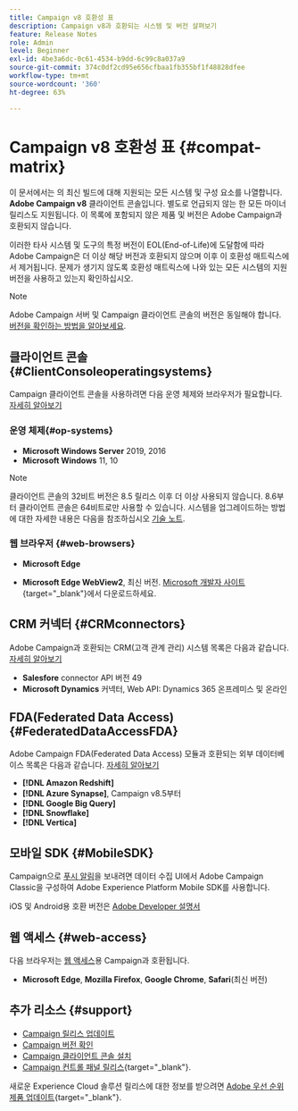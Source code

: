 ```yaml
---
title: Campaign v8 호환성 표
description: Campaign v8과 호환되는 시스템 및 버전 살펴보기
feature: Release Notes
role: Admin
level: Beginner
exl-id: 4be3a6dc-0c61-4534-b9dd-6c99c8a037a9
source-git-commit: 374c0df2cd95e656cfbaa1fb355bf1f48828dfee
workflow-type: tm+mt
source-wordcount: '360'
ht-degree: 63%

---
```


# Campaign v8 호환성 표 {#compat-matrix}

이 문서에서는 의 최신 빌드에 대해 지원되는 모든 시스템 및 구성 요소를 나열합니다. **Adobe Campaign v8** 클라이언트 콘솔입니다. 별도로 언급되지 않는 한 모든 마이너 릴리스도 지원됩니다. 이 목록에 포함되지 않은 제품 및 버전은 Adobe Campaign과 호환되지 않습니다.

이러한 타사 시스템 및 도구의 특정 버전이 EOL(End-of-Life)에 도달함에 따라 Adobe Campaign은 더 이상 해당 버전과 호환되지 않으며 이후 이 호환성 매트릭스에서 제거됩니다. 문제가 생기지 않도록 호환성 매트릭스에 나와 있는 모든 시스템의 지원 버전을 사용하고 있는지 확인하십시오.

>[!NOTE]
>
>Adobe Campaign 서버 및 Campaign 클라이언트 콘솔의 버전은 동일해야 합니다. [버전을 확인하는 방법을 알아보세요](upgrades.md#version).

## 클라이언트 콘솔 {#ClientConsoleoperatingsystems}

Campaign 클라이언트 콘솔을 사용하려면 다음 운영 체제와 브라우저가 필요합니다. [자세히 알아보기](connect.md)

### 운영 체제{#op-systems}

* **Microsoft Windows Server** 2019, 2016
* **Microsoft Windows** 11, 10

>[!NOTE]
>
>클라이언트 콘솔의 32비트 버전은 8.5 릴리스 이후 더 이상 사용되지 않습니다. 8.6부터 클라이언트 콘솔은 64비트로만 사용할 수 있습니다. 시스템을 업그레이드하는 방법에 대한 자세한 내용은 다음을 참조하십시오 [기술 노트](../../technotes/upgrades/console.md).

### 웹 브라우저 {#web-browsers}

* **Microsoft Edge**

* **Microsoft Edge WebView2**, 최신 버전. [Microsoft 개발자 사이트](http://www.adobe.com/go/acc-ms-webview2-runtime-download_kr){target="_blank"}에서 다운로드하세요.

## CRM 커넥터 {#CRMconnectors}

Adobe Campaign과 호환되는 CRM(고객 관계 관리) 시스템 목록은 다음과 같습니다. [자세히 알아보기](../connect/crm.md)

* **Salesfore** connector API 버전 49
* **Microsoft Dynamics** 커넥터, Web API: Dynamics 365 온프레미스 및 온라인

## FDA(Federated Data Access){#FederatedDataAccessFDA}

Adobe Campaign FDA(Federated Data Access) 모듈과 호환되는 외부 데이터베이스 목록은 다음과 같습니다. [자세히 알아보기](../connect/fda.md)

* **[!DNL Amazon Redshift]**
* **[!DNL Azure Synapse]**, Campaign v8.5부터
* **[!DNL Google Big Query]**
* **[!DNL Snowflake]**
* **[!DNL Vertica]**

## 모바일 SDK {#MobileSDK}

Campaign으로 [푸시 알림](../send/push.md)을 보내려면 데이터 수집 UI에서 Adobe Campaign Classic을 구성하여 Adobe Experience Platform Mobile SDK를 사용합니다.

iOS 및 Android용 호환 버전은 [Adobe Developer 설명서](https://developer.adobe.com/client-sdks/home/)

## 웹 액세스 {#web-access}

다음 브라우저는 [웹 액세스](connect.md#web-access)용 Campaign과 호환됩니다.

* **Microsoft Edge**, **Mozilla Firefox**, **Google Chrome**, **Safari**(최신 버전)


## 추가 리소스 {#support}

* [Campaign 릴리스 업데이트](upgrades.md)
* [Campaign 버전 확인](upgrades.md#version)
* [Campaign 클라이언트 콘솔 설치](connect.md)
* [Campaign 컨트롤 패널 릴리스](https://experienceleague.adobe.com/docs/control-panel/using/release-notes.html?lang=ko){target="_blank"}.

새로운 Experience Cloud 솔루션 릴리스에 대한 정보를 받으려면 [Adobe 우선 순위 제품 업데이트](https://www.adobe.com/kr/subscription/priority-product-update.html){target="_blank"}.